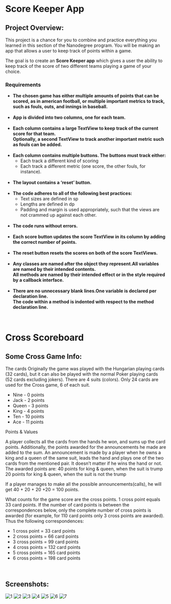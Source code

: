 # Score Keeper App
<h2>Project Overview:</h2>

This project is a chance for you to combine and practice everything you learned in this section of the Nanodegree program. You will be making an app that allows a user to keep track of points within a game.

The goal is to create an <b>Score Keeper app</b> which gives a user the ability to keep track of the score of two different teams playing a game of your choice.

<h3>Requirements</h3>

<ul>
<li><b>The chosen game has either multiple amounts of points that can be scored, as in american football, or multiple important metrics to track, such as fouls, outs, and innings in baseball.</b></li>
<br>
<li><b>App is divided into two columns, one for each team.</b></li>
<br>
<li><b>Each column contains a large TextView to keep track of the current score for that team.
<br>Optionally, a second TextView to track another important metric such as fouls can be added.</li></b>
<br>
<li><b>Each column contains multiple buttons. The buttons must track either:</b>
  <ul><li>Each track a different kind of scoring</li>
  <li>Each track a different metric (one score, the other fouls, for instance).</li>
</ul></li>
<br>
<li><b>The layout contains a ‘reset’ button.</b></li>
<br>
<li><b>The code adheres to all of the following best practices:</b>
  <ul><li>Text sizes are defined in sp</li>
  <li>Lengths are defined in dp</li>
  <li>Padding and margin is used appropriately, such that the views are not crammed up against each other.</li>
</ul></li>
<br>
<li><b>The code runs without errors.</li></b>
<br>
<li><b>Each score button updates the score TextView in its column by adding the correct number of points.</li></b>
<br>
<li><b>The reset button resets the scores on both of the score TextViews.</li></b>
<br>
<li><b>Any classes are named after the object they represent.All variables are named by their intended contents.
<br>All methods are named by their intended effect or in the style required by a callback interface.</li></b>
<br>
<li><b>There are no unnecessary blank lines.One variable is declared per declaration line.
<br>The code within a method is indented with respect to the method declaration line.</li></b>
</ul>
<br>

# Cross Scoreboard
<h2>Some Cross Game Info:</h2>

The cards
Originally the game was played with the Hungarian playing cards (32 cards), but it can also be played with the normal Poker playing cards (52 cards excluding jokers). There are 4 suits (colors). 
Only 24 cards are used for the Cross game, 6 of each suit.

<ul>
<li> Nine	- 0 points </li>
<li> Jack	- 2 points </li>
<li> Queen - 3 points </li>
<li> King	- 4 points </li>
<li> Ten	- 10 points </li>
<li> Ace	- 11 points </li>
</ul>

Points & Values

A player collects all the cards from the hands he won, and sums up the card points. Additionally, the points awarded for the announcements he made are added to the sum. An announcement is made by a player when he owns a king and a queen of the same suit, leads the hand and plays one of the two cards from the mentioned pair. It doesn’t matter if he wins the hand or not. The awarded points are:
40 points for king & queen, when the suit is trump
20 points for king & queen, when the suit is not the trump

If a player manages to make all the possible announcements(calls), he will get 40 + 20 + 20 +20 = 100 points.

What counts for the game score are the cross points. 1 cross point equals 33 card points. If the number of card points is between the correspondences below, only the complete number of cross points is awarded (for example, for 110 card points only 3 cross points are awarded). Thus the following correspondences:
<ul>
<li>1 cross point = 33 card points</li>
<li>2 cross points = 66 card points</li>
<li>3 cross points = 99 card points</li>
<li>4 cross points = 132 card points</li>
<li>5 cross points = 165 card points</li>
<li>6 cross points = 198 card points</li>
</ul>

<br>
<h2>Screenshots:</h2>

![1](https://cloud.githubusercontent.com/assets/27139870/25824120/e1e17590-3446-11e7-88b5-728ef2a6db38.png)
![2](https://cloud.githubusercontent.com/assets/27139870/25824122/e1e61f00-3446-11e7-8bc1-2a9fe08ccb2c.png)
![3](https://cloud.githubusercontent.com/assets/27139870/25824124/e1ea16d2-3446-11e7-8eba-23a90a0a3dfc.png)
![4](https://cloud.githubusercontent.com/assets/27139870/25824123/e1e69e9e-3446-11e7-8f0b-8cf0b0dc99f6.png)
![5](https://cloud.githubusercontent.com/assets/27139870/25824119/e1e16ac8-3446-11e7-96d5-cd245353c26f.png)
![6](https://cloud.githubusercontent.com/assets/27139870/25824121/e1e538c4-3446-11e7-8c66-b5cb2d3258d1.png)
![7](https://cloud.githubusercontent.com/assets/27139870/25858624/de2eda8e-34e4-11e7-9cb9-754b53a2bf47.png)
